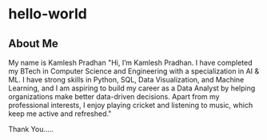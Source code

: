 # hello-world
## About Me
My name is Kamlesh Pradhan
"Hi, I’m Kamlesh Pradhan. I have completed my BTech in Computer Science and Engineering with a specialization in AI & ML. I have strong skills in Python, SQL, Data Visualization, and Machine Learning, and I am aspiring to build my career as a Data Analyst by helping organizations make better data-driven decisions. Apart from my professional interests, I enjoy playing cricket and listening to music, which keep me active and refreshed."


Thank You.....

